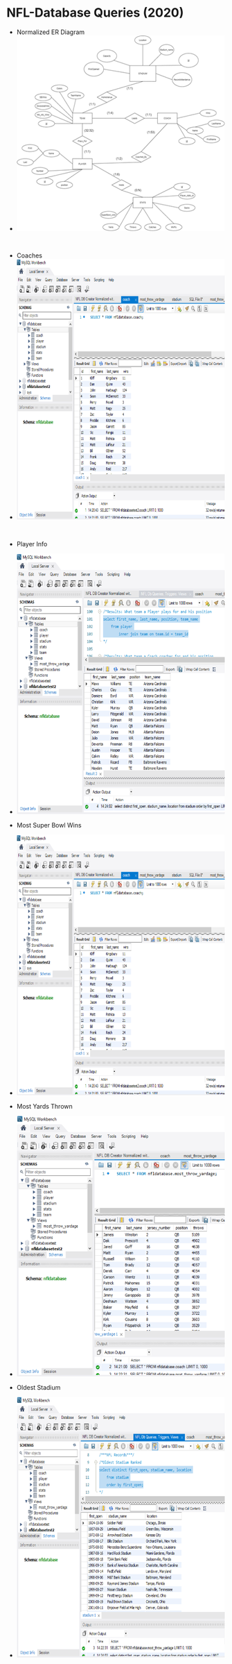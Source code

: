 # NFL-Database Queries (2020)

- Normalized ER Diagram
- <img src="https://github.com/ChristianMRodas/NFL-Database/blob/main/Normalized%20ER.png?raw=true" 
     width="500" 
     height="450" />
     
<br>
     
- Coaches
- <img src="https://github.com/ChristianMRodas/NFL-Database/blob/main/coaches.PNG?raw=true" 
     width="800" 
     height="600" />
<br>
     
- Player Info
- <img src="https://github.com/ChristianMRodas/NFL-Database/blob/main/player%20info.PNG?raw=true" 
     width="800" 
     height="600" />
     
     
- Most Super Bowl Wins
- <img src="https://github.com/ChristianMRodas/NFL-Database/blob/main/coaches.PNG?raw=true" 
     width="800" 
     height="600" />


- Most Yards Thrown
- <img src="https://github.com/ChristianMRodas/NFL-Database/blob/main/most%20yards%20thrown.PNG?raw=true" 
     width="800" 
     height="600" />


- Oldest Stadium
- <img src="https://github.com/ChristianMRodas/NFL-Database/blob/main/oldest%20stadium.PNG?raw=true" 
     width="800" 
     height="600" />
